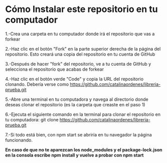 # Cómo Instalar este repositorio en tu computador

1.-Crea una carpeta en tu computador donde irá el repositorio que vas a forkear

2.-Haz clic en el botón "Fork" en la parte superior derecha de la página del repositorio. Esto creará una copia del repositorio en tu cuenta de GitHub

3.-Después de hacer "fork" del repositorio, ve a tu cuenta de GitHub y selecciona el repositorio que acabas de forkear

4.-Haz clic en el botón verde "Code" y copia la URL del repositorio clonando. Debería verse como https://github.com/catalinaordenes/libreria-prueba.git

5.-Abre una terminal en tu computadora y navega al directorio donde deseas clonar el repositorio (es la carpeta que creaste en el paso 1)

6.-Ejecuta el siguiente comando en la terminal para clonar el repositorio en tu computadora: git clone https://github.com/catalinaordenes/libreria-prueba.git

7.-Si todo está bien, con npm start se abriría en tu navegador la página funcionando.

**En caso de que no te aparezcan los node_modules y el package-lock.json en la consola escribe npm install y vuelve a probar con npm start**



